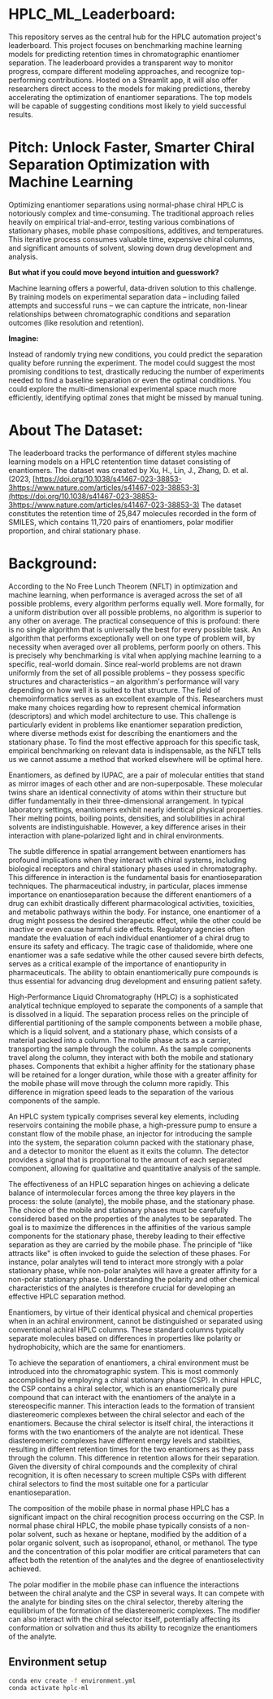 # HPLC_ML_Leaderboard:
This repository serves as the central hub for the HPLC automation project's leaderboard. This project focuses on benchmarking machine learning models for predicting retention times in chromatographic enantiomer separation. The leaderboard provides a transparent way to monitor progress, compare different modeling approaches, and recognize top-performing contributions. Hosted on a Streamlit app, it will also offer researchers direct access to the models for making predictions, thereby accelerating the optimization of enantiomer separations. The top models will be capable of suggesting conditions most likely to yield successful results.

# Pitch: Unlock Faster, Smarter Chiral Separation Optimization with Machine Learning

Optimizing enantiomer separations using normal-phase chiral HPLC is notoriously complex and time-consuming. The traditional approach relies heavily on empirical trial-and-error, testing various combinations of stationary phases, mobile phase compositions, additives, and temperatures. This iterative process consumes valuable time, expensive chiral columns, and significant amounts of solvent, slowing down drug development and analysis.

**But what if you could move beyond intuition and guesswork?**

Machine learning offers a powerful, data-driven solution to this challenge. By training models on experimental separation data – including failed attempts and successful runs – we can capture the intricate, non-linear relationships between chromatographic conditions and separation outcomes (like resolution and retention).

**Imagine:**

Instead of randomly trying new conditions, you could predict the separation quality before running the experiment.
The model could suggest the most promising conditions to test, drastically reducing the number of experiments needed to find a baseline separation or even the optimal conditions.
You could explore the multi-dimensional experimental space much more efficiently, identifying optimal zones that might be missed by manual tuning.

# About The Dataset:
The leaderboard tracks the performance of different styles machine learning models on a HPLC retentention time dataset consisting of enantiomers. 
The dataset was created by Xu, H., Lin, J., Zhang, D. et al. (2023, [https://doi.org/10.1038/s41467-023-38853-3https://www.nature.com/articles/s41467-023-38853-3](https://doi.org/10.1038/s41467-023-38853-3https://www.nature.com/articles/s41467-023-38853-3)
The dataset constitutes the retention time of 25,847 molecules recorded in the form of SMILES, which contains 11,720 pairs of enantiomers,  polar modifier proportion, and chiral stationary phase. 



# Background:

According to the No Free Lunch Theorem (NFLT) in optimization and machine learning, when performance is averaged across the set of all possible problems, every algorithm performs equally well. More formally, for a uniform distribution over all possible problems, no algorithm is superior to any other on average. The practical consequence of this is profound: there is no single algorithm that is universally the best for every possible task. An algorithm that performs exceptionally well on one type of problem will, by necessity when averaged over all problems, perform poorly on others. This is precisely why benchmarking is vital when applying machine learning to a specific, real-world domain. Since real-world problems are not drawn uniformly from the set of all possible problems – they possess specific structures and characteristics – an algorithm's performance will vary depending on how well it is suited to that structure. The field of chemoinformatics serves as an excellent example of this. Researchers must make many choices regarding how to represent chemical information (descriptors) and which model architecture to use. This challenge is particularly evident in problems like enantiomer separation prediction, where diverse methods exist for describing the enantiomers and the stationary phase. To find the most effective approach for this specific task, empirical benchmarking on relevant data is indispensable, as the NFLT tells us we cannot assume a method that worked elsewhere will be optimal here.

Enantiomers, as defined by IUPAC, are a pair of molecular entities that stand as mirror images of each other and are non-superposable. These molecular twins share an identical connectivity of atoms within their structure but differ fundamentally in their three-dimensional arrangement. In typical laboratory settings, enantiomers exhibit nearly identical physical properties. Their melting points, boiling points, densities, and solubilities in achiral solvents are indistinguishable. However, a key difference arises in their interaction with plane-polarized light and in chiral environments.

The subtle difference in spatial arrangement between enantiomers has profound implications when they interact with chiral systems, including biological receptors and chiral stationary phases used in chromatography. This difference in interaction is the fundamental basis for enantioseparation techniques. The pharmaceutical industry, in particular, places immense importance on enantioseparation because the different enantiomers of a drug can exhibit drastically different pharmacological activities, toxicities, and metabolic pathways within the body. For instance, one enantiomer of a drug might possess the desired therapeutic effect, while the other could be inactive or even cause harmful side effects. Regulatory agencies often mandate the evaluation of each individual enantiomer of a chiral drug to ensure its safety and efficacy. The tragic case of thalidomide, where one enantiomer was a safe sedative while the other caused severe birth defects, serves as a critical example of the importance of enantiopurity in pharmaceuticals. The ability to obtain enantiomerically pure compounds is thus essential for advancing drug development and ensuring patient safety.

High-Performance Liquid Chromatography (HPLC) is a sophisticated analytical technique employed to separate the components of a sample that is dissolved in a liquid. The separation process relies on the principle of differential partitioning of the sample components between a mobile phase, which is a liquid solvent, and a stationary phase, which consists of a material packed into a column. The mobile phase acts as a carrier, transporting the sample through the column. As the sample components travel along the column, they interact with both the mobile and stationary phases. Components that exhibit a higher affinity for the stationary phase will be retained for a longer duration, while those with a greater affinity for the mobile phase will move through the column more rapidly. This difference in migration speed leads to the separation of the various components of the sample.

 An HPLC system typically comprises several key elements, including reservoirs containing the mobile phase, a high-pressure pump to ensure a constant flow of the mobile phase, an injector for introducing the sample into the system, the separation column packed with the stationary phase, and a detector to monitor the eluent as it exits the column. The detector provides a signal that is proportional to the amount of each separated component, allowing for qualitative and quantitative analysis of the sample.

 The effectiveness of an HPLC separation hinges on achieving a delicate balance of intermolecular forces among the three key players in the process: the solute (analyte), the mobile phase, and the stationary phase. The choice of the mobile and stationary phases must be carefully considered based on the properties of the analytes to be separated. The goal is to maximize the differences in the affinities of the various sample components for the stationary phase, thereby leading to their effective separation as they are carried by the mobile phase. The principle of "like attracts like" is often invoked to guide the selection of these phases. For instance, polar analytes will tend to interact more strongly with a polar stationary phase, while non-polar analytes will have a greater affinity for a non-polar stationary phase. Understanding the polarity and other chemical characteristics of the analytes is therefore crucial for developing an effective HPLC separation method.

Enantiomers, by virtue of their identical physical and chemical properties when in an achiral environment, cannot be distinguished or separated using conventional achiral HPLC columns. These standard columns typically separate molecules based on differences in properties like polarity or hydrophobicity, which are the same for enantiomers.

To achieve the separation of enantiomers, a chiral environment must be introduced into the chromatographic system. This is most commonly accomplished by employing a chiral stationary phase (CSP). In chiral HPLC, the CSP contains a chiral selector, which is an enantiomerically pure compound that can interact with the enantiomers of the analyte in a stereospecific manner. This interaction leads to the formation of transient diastereomeric complexes between the chiral selector and each of the enantiomers. Because the chiral selector is itself chiral, the interactions it forms with the two enantiomers of the analyte are not identical. These diastereomeric complexes have different energy levels and stabilities, resulting in different retention times for the two enantiomers as they pass through the column. This difference in retention allows for their separation.  Given the diversity of chiral compounds and the complexity of chiral recognition, it is often necessary to screen multiple CSPs with different chiral selectors to find the most suitable one for a particular enantioseparation. 

The composition of the mobile phase in normal phase HPLC has a significant impact on the chiral recognition process occurring on the CSP. In normal phase chiral HPLC, the mobile phase typically consists of a non-polar solvent, such as hexane or heptane, modified by the addition of a polar organic solvent, such as isopropanol, ethanol, or methanol. The type and the concentration of this polar modifier are critical parameters that can affect both the retention of the analytes and the degree of enantioselectivity achieved.

The polar modifier in the mobile phase can influence the interactions between the chiral analyte and the CSP in several ways. It can compete with the analyte for binding sites on the chiral selector, thereby altering the equilibrium of the formation of the diastereomeric complexes. The modifier can also interact with the chiral selector itself, potentially affecting its conformation or solvation and thus its ability to recognize the enantiomers of the analyte.



## **Environment setup**

```bash
conda env create -f environment.yml
conda activate hplc-ml
```




